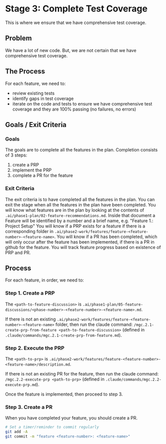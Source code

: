 # Stage 3: Complete Test Coverage

This is where we ensure that we have comprehensive test coverage. 

## Problem

We have a lot of new code. But, we are not certain that we have comprehensive test coverage.

## The Process

For each feature, we need to:
- review existing tests
- identify gaps in test coverage
- iterate on the code and tests to ensure we have comprehensive test coverage and they are 100% passing (no failures, no errors)








## Goals / Exit Criteria

### Goals
The goals are to complete all the features in the plan.
Completion consists of 3 steps:
1. create a PRP
2. implement the PRP
3. complete a PR for the feature

### Exit Criteria
The exit criteria is to have completed all the features in the plan.
You can exit the stage when all the features in the plan have been completed.
You will know what features are in the plan by looking at the contents of `.ai/phase1-plan/02-feature-recommendations.md`.
Inside that document a Feature will be identified by a number and a brief name, e.g. "Feature 1.: Project Setup"
You will know if a PRP exists for a feature if there is a corresponding folder in `.ai/phase2-work/features/feature-<feature-number>-<feature-name>`.
You will know if a PR has been completed, which will only occur after the feature has been implemented, if there is a PR in github for the feature.
You will track feature progress based on existence of PRP and PR.

## Process

For each feature, in order, we need to:

### Step 1. Create a PRP

The `<path-to-feature-discussion>` is `.ai/phase1-plan/05-feature-discussions/<phase-number>-<feature-number>-<feature-name>.md`.

If there is not an existing `.ai/phase2-work/features/feature-<feature-number>-<feature-name>` folder, then run the claude command: `/mgc.2.1-create-prp-from-feature <path-to-feature-discussion>` (defined in `.claude/commands/mgc.2.1-create-prp-from-feature.md`).

### Step 2. Execute the PRP

The `<path-to-prp>` is `.ai/phase2-work/features/feature-<feature-number>-<feature-name>/description.md`.

If there is not an existing PR for the feature, then run the claude command: `/mgc.2.2-execute-prp <path-to-prp>` (defined in `.claude/commands/mgc.2.2-execute-prp.md`).

Once the feature is implemented, then proceed to step 3.

### Step 3. Create a PR

When you have completed your feature, you should create a PR.
```bash
# Set a timer/reminder to commit regularly
git add -A
git commit -m "feature <feature-number>: <feature-name>"
```